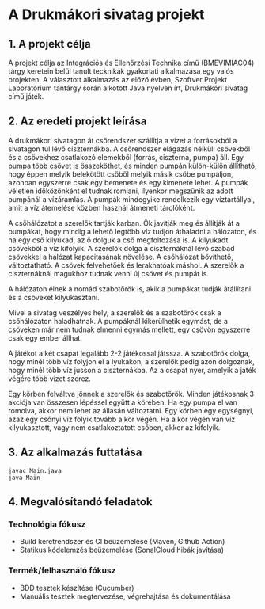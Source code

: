 # A Drukmákori sivatag projekt

## 1. A projekt célja

A projekt célja az Integrációs és Ellenőrzési Technika című (BMEVIMIAC04) tárgy keretein belül tanult tecknikák gyakorlati alkalmazása egy valós projekten. A választott alkalmazás az előző évben, Szoftver Projekt Laboratórium tantárgy során alkotott  Java nyelven írt, Drukmákóri sivatag című játék.


## 2. Az eredeti projekt  leírása

A drukmákori sivatagon át csőrendszer szállítja a vizet a forrásokból a
sivatagon túl lévő ciszternákba. A csőrendszer elágazás nélküli
csövekből és a csövekhez csatlakozó elemekből (forrás, ciszterna, pumpa) áll. Egy pumpa több  csövet is
összeköthet, és minden pumpán külön-külön állítható, hogy éppen melyik belekötött csőből
melyik másik csőbe pumpáljon, azonban egyszerre csak egy bemenete és egy kimenete lehet. A pumpák véletlen időközönként el tudnak
romlani, ilyenkor megszűnik az adott pumpánál a vízáramlás. A pumpák mindegyike
rendelkezik egy víztartállyal, amit a víz átemelése közben használ átmeneti tárolóként.

A csőhálózatot a szerelők tartják karban. Ők javítják meg és állítják át
a pumpákat, hogy mindig a lehető legtöbb víz tudjon áthaladni a hálózaton, és ha egy cső
kilyukad, az ő dolguk a cső megfoltozása is. A kilyukadt csövekből a víz kifolyik. A szerelők dolga a ciszternáknál lévő szabad
csövekkel a hálózat kapacitásának növelése. A csőhálózat bővíthető, változtatható. A csövek felvehetőek és lerakhatóak máshol. A szerelők a ciszternáknál magukhoz tudnak
venni új csövet és pumpát is.

A hálózaton élnek a nomád szabotőrök is, akik a pumpákat tudják átállítani és a csöveket kilyukasztani.

Mivel a sivatag veszélyes hely, a szerelők és a szabotőrök csak a csőhálózaton haladhatnak. A
pumpáknál kikerülhetik egymást, de a csöveken már nem tudnak elmenni egymás mellett, egy
csövön egyszerre csak egy ember állhat.

A játékot a két csapat legalább 2-2 játékossal játssza. A szabotőrök dolga, hogy minél több víz
folyjon el a lyukakon, a szerelők pedig azon dolgoznak, hogy minél több víz jusson a
ciszternákba. Az a csapat nyer, amelyik a játék végére több vizet szerez.

Egy körben felváltva jönnek a szerelők és szabotőrök. Minden játékosnak 3 akciója van
összesen lépéssel együtt a körében. Ha egy pumpa el van romolva, akkor nem lehet az állásán változtatni. Egy körben egy
egységnyi, azaz egy csőnyi víz folyik tovább a kör végén. Ha a kör végén van víz
kilyukasztott, vagy nem csatlakoztatott csőben, akkor az kifolyik.


## 3. Az alkalmazás futtatása
`javac Main.java`  
`java Main`  


## 4. Megvalósítandó feladatok

### Technológia fókusz
- Build keretrendszer és CI beüzemelése (Maven, Github Action)
- Statikus kódelemzés beüzemelése (SonalCloud hibák javítása)
### Termék/felhasználó fókusz
- BDD tesztek készítése (Cucumber)
- Manuális tesztek megtervezése, végrehajtása és dokumentálása
